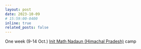 ```yaml
---
layout: post
date: 2023-10-09 
# 15:59:00-0400
inline: true
related_posts: false
---
```


One week (9-14 Oct.) [Init Math Nadaun (Himachal Pradesh)](https://mtts.org.in/programme/im2023hp) camp